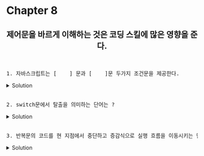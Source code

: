 # Chapter 8
<h2 align="center">제어문을 바르게 이해하는 것은 코딩 스킬에 많은 영향을 준다. </h2>
<br>

<pre>1. 자바스크립트는 [    ] 문과 [    ]문 두가지 조건문을 제공한다.</pre>
   <details>
      <summary>Solution</summary>
        <strong>if , switch</strong><br>
   </details> 
<br>

<pre>2. switch문에서 탈출을 의미하는 단어는 ?  </pre>
   <details>
      <summary>Solution</summary>
        <strong>break</strong><br>
   </details> 
<br>

<pre>3. 반복문의 코드를 현 지점에서 중단하고 증감식으로 실행 흐름을 이동시키는 단어는?  </pre>
   <details>
      <summary>Solution</summary>
        <strong>continue</strong><br>
   </details> 
<br>


